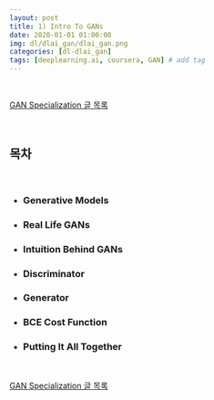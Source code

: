 ```yaml
---
layout: post
title: 1) Intro To GANs
date: 2020-01-01 01:00:00
img: dl/dlai_gan/dlai_gan.png
categories: [dl-dlai_gan] 
tags: [deeplearning.ai, coursera, GAN] # add tag
---
```


<br>

[GAN Specialization 글 목록](https://gaussian37.github.io/dl-dlai_gan-table/)

<br>

## **목차**

<br>

- ### Generative Models
- ### Real Life GANs
- ### Intuition Behind GANs
- ### Discriminator
- ### Generator
- ### BCE Cost Function
- ### Putting It All Together

<br>

[GAN Specialization 글 목록](https://gaussian37.github.io/dl-dlai_gan-table/)

<br>


